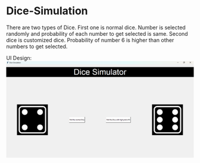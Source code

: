 # Dice-Simulation
There are two types of Dice. First one is normal dice. Number is selected randomly and probability of each number to get selected is same. Second dice is customized dice. Probability of number 6 is higher than other numbers to get selected.

UI Design:
![alt text](image-1.png)